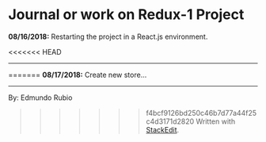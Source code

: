 # Journal or work on Redux-1 Project

**08/16/2018:**
Restarting the project in a React.js environment.

<<<<<<< HEAD

-------------------------------------------------
=======
**08/17/2018:**
Create new store...



----------------------
By: Edmundo Rubio

>>>>>>> f4bcf9126bd250c46b7d77a44f25c4d3171d2820
> Written with [StackEdit](https://stackedit.io/).
